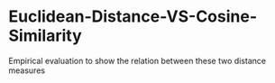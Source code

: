 # Euclidean-Distance-VS-Cosine-Similarity
Empirical evaluation to show the relation between these two distance measures 
